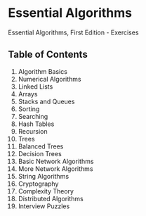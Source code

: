 # Essential Algorithms
Essential Algorithms, First Edition - Exercises

## Table of Contents

1. Algorithm Basics
2. Numerical Algorithms
3. Linked Lists
4. Arrays
5. Stacks and Queues
6. Sorting
7. Searching
8. Hash Tables
9. Recursion
10. Trees
11. Balanced Trees
12. Decision Trees
13. Basic Network Algorithms
14. More Network Algorithms
15. String Algorithms
16. Cryptography
17. Complexity Theory
18. Distributed Algorithms
19. Interview Puzzles
